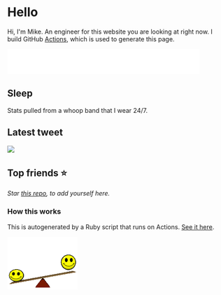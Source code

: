 # Hello
Hi, I'm Mike. An engineer for this website you are looking at right now. I build GitHub [Actions](https://github.com/features/actions), which is used to generate this page.

![](Enter_Mike.gif)

## Sleep
Stats pulled from a whoop band that I wear 24/7.

<sleep-stats>

## Latest tweet
[<img src="<tweet-image-url>" width="400">](<tweet-url>)

## Top <star-count> friends ⭐️
<stars>

*Star [this repo](https://github.com/mscoutermarsh/mscoutermarsh), to add yourself here.*

### How this works
This is autogenerated by a Ruby script that runs on Actions. [See it here](https://github.com/mscoutermarsh/mscoutermarsh).


![](teeter.gif)
